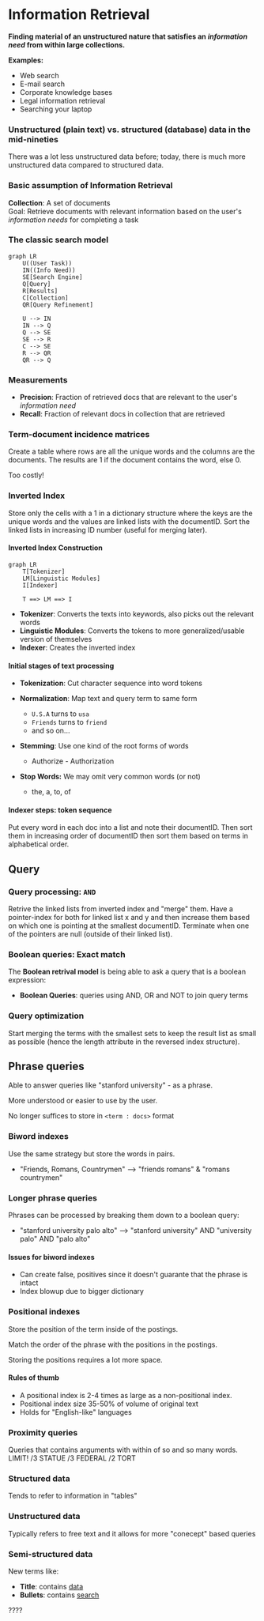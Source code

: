 # Information Retrieval
**Finding material of an unstructured nature that satisfies an _information need_ from within large collections.**

**Examples:**
- Web search
- E-mail search
- Corporate knowledge bases
- Legal information retrieval
- Searching your laptop

### Unstructured (plain text) vs. structured (database) data in the mid-nineties
There was a lot less unstructured data before; today, there is much more unstructured data compared to structured data.

### Basic assumption of Information Retrieval
**Collection**: A set of documents  
Goal: Retrieve documents with relevant information based on the user's _information needs_ for completing a task

### The classic search model

```mermaid
graph LR
    U((User Task))
    IN((Info Need))
    SE[Search Engine]
    Q[Query]
    R[Results]
    C[Collection]
    QR[Query Refinement]

    U --> IN
    IN --> Q
    Q --> SE
    SE --> R
    C --> SE
    R --> QR
    QR --> Q
```

### Measurements
- **Precision**: Fraction of retrieved docs that are relevant to the user's _information need_
- **Recall**: Fraction of relevant docs in collection that are retrieved

### Term-document incidence matrices
Create a table where rows are all the unique words and the columns are the documents. The results are 1 if the document contains the word, else 0.

Too costly!

### Inverted Index
Store only the cells with a 1 in a dictionary structure where the keys are the unique words and the values are linked lists with the documentID. Sort the linked lists in increasing ID number (useful for merging later).

#### Inverted Index Construction
```mermaid
graph LR
    T[Tokenizer]
    LM[Linguistic Modules]
    I[Indexer]

    T ==> LM ==> I
```
- **Tokenizer**: Converts the texts into keywords, also picks out the relevant words
- **Linguistic Modules**: Converts the tokens to more generalized/usable version of themselves
- **Indexer**: Creates the inverted index

#### Initial stages of text processing
- **Tokenization**: Cut character sequence into word tokens
- **Normalization**: Map text and query term to same form  
  - `U.S.A` turns to `usa`
  - `Friends` turns to `friend`
  - and so on...
- **Stemming**: Use one kind of the root forms of words  
  - Authorize - Authorization

- **Stop Words:** We may omit very common words (or not)
    - the, a, to, of

#### Indexer steps: token sequence
Put every word in each doc into a list and note their documentID. Then sort them in increasing order of documentID then sort them based on terms in alphabetical order.

## Query

### Query processing: `AND`
Retrive the linked lists from inverted index and "merge" them. Have a pointer-index for both for linked list x and y and then increase them based on which one is pointing at the smallest documentID. Terminate when one of the pointers are null (outside of their linked list).

### Boolean queries: Exact match
The **Boolean retrival model** is being able to ask a query that is a boolean expression:
- **Boolean Queries**: queries using AND, OR and NOT to join query terms

### Query optimization
Start merging the terms with the smallest sets to keep the result list as small as possible (hence the length attribute in the reversed index structure).

## Phrase queries
Able to answer queries like "stanford university" - as a phrase.

More understood or easier to use by the user.

No longer suffices to store in `<term : docs>` format

### Biword indexes
Use the same strategy but store the words in pairs.
- "Friends, Romans, Countrymen" --> "friends romans" & "romans countrymen"

### Longer phrase queries
Phrases can be processed by breaking them down to a boolean query:
- "stanford university palo alto" --> "stanford university" AND "university palo" AND "palo alto"

#### Issues for biword indexes
- Can create false, positives since it doesn't guarante that the phrase is intact
- Index blowup due to bigger dictionary

### Positional indexes
Store the position of the term inside of the postings.

Match the order of the phrase with the positions in the postings.

Storing the positions requires a lot more space.


#### Rules of thumb
- A positional index is 2-4 times as large as a non-positional index.
- Positional index size 35-50% of volume of original text
- Holds for "English-like" languages

### Proximity queries
Queries that contains arguments with within of so and so many words. LIMIT! /3 STATUE /3 FEDERAL /2 TORT


### Structured data
Tends to refer to information in "tables"


### Unstructured data
Typically refers to free text and it allows for more "conecept" based queries

### Semi-structured data
New terms like:
- **Title**: contains <u>data</u>
- **Bullets**: contains <u>search</u>

????